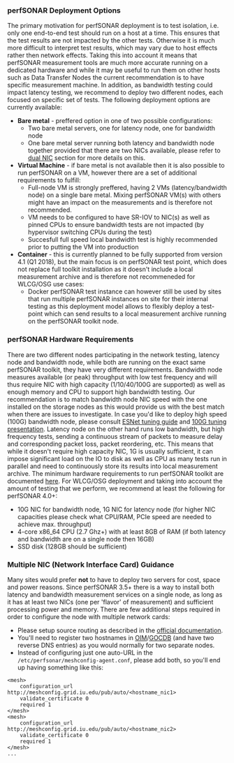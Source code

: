 ### perfSONAR Deployment Options

The primary motivation for perfSONAR deployment is to test isolation, i.e. only one end-to-end test should run on a host at a time. This ensures that the test results are not impacted by the other tests. Otherwise it is much more difficult to interpret test results, which may vary due to host effects rather then network effects. Taking this into account it means that perfSONAR measurement tools are much more accurate running on a dedicated hardware and while it may be useful to run them on other hosts such as Data Transfer Nodes the current recommendation is to have specific measurement machine. In addition, as bandwidth testing could impact latency testing, we recommend to deploy two different nodes, each focused on specific set of tests. The following deployment options are currently available: 

* **Bare metal** - preffered option in one of two possible configurations:
    * Two bare metal servers, one for latency node, one for bandwidth node
    * One bare metal server running both latency and bandwidth node together provided that there are two NICs available, please refer to [dual NIC](#multiple-nic-network-interface-card-guidance) section for more details on this.
* **Virtual Machine** - if bare metal is not available then it is also possible to run perfSONAR on a VM, however there are a set of additional requirements to fulfill:
    * Full-node VM is strongly preffered, having 2 VMs (latency/bandwidth node) on a single bare metal. Mixing perfSONAR VM(s) with others might have an impact on the measurements and is therefore not recommended. 
    * VM needs to be configured to have SR-IOV to NIC(s) as well as pinned CPUs to ensure bandwidth tests are not impacted (by hypervisor switching CPUs during the test)
    * Succesfull full speed local bandwidth test is highly recommended prior to putting the VM into production 
* **Container** - this is currently planned to be fully supported from version 4.1 (Q1 2018), but the main focus is on perfSONAR test point, which does not replace full toolkit installation as it doesn't include a local measurement archive and is therefore not recommeneded for WLCG/OSG use cases:
    * Docker perfSONAR test instance can however still be used by sites that run multiple perfSONAR instances on site for their internal testing as this deployment model allows to flexibly deploy a test-point which can send results to a local measurement archive running on the perfSONAR toolkit node. 
   
### perfSONAR Hardware Requirements

There are two different nodes participating in the network testing, latency node and bandwidth node, while both are running on the exact same perfSONAR toolkit, they have very different requirements. Bandwidth node measures available (or peak) throughput with low test frequency and will thus require NIC with high capacity (1/10/40/100G are supported) as well as enough memory and CPU to support high bandwidth testing. Our recommendation is to match bandwidth node NIC speed with the one installed on the storage nodes as this would provide us with the best match when there are issues to investigate. In case you'd like to deploy high speed (100G) bandwidth node, please consult [ESNet tuning guide](https://fasterdata.es.net/host-tuning/100g-tuning/) and [100G tuning presentation](https://www.es.net/assets/Uploads/100G-Tuning-TechEx2016.tierney.pdf). Latency node on the other hand runs low bandwidth, but high frequency tests, sending a continuous stream of packets to measure delay and corresponding packet loss, packet reordering, etc. This means that while it doesn't require high capacity NIC, 1G is usually sufficient, it can impose significant load on the IO to disk as well as CPU as many tests run in parallel and need to continuously store its results into local measurement archive. The minimum hardware requirements to run perfSONAR toolkit are documented [here](http://docs.perfsonar.net/install_hardware_details.html). For WLCG/OSG deployment and taking into account the amount of testing that we perform, we recommend at least the following for perfSONAR 4.0+:

- 10G NIC for bandwidth node, 1G NIC for latency node (for higher NIC capacities please check what CPU/RAM, PCIe speed are needed to achieve max. throughput)
- 4-core x86_64 CPU (2.7 Ghz+) with at least 8GB of RAM (if both latency and bandwidth are on a single node then 16GB)
- SSD disk (128GB should be sufficient)

### Multiple NIC (Network Interface Card) Guidance

Many sites would prefer **not** to have to deploy two servers for cost, space and power reasons.  Since perfSONAR 3.5+ there is a way to install both latency and bandwidth measurement services on a single node, as long as it has at least two NICs (one per 'flavor' of measurement) and sufficient processing power and memory. There are few additional steps required in order to configure the node with multiple network cards:

- Please setup source routing as described in the [official documentation](http://docs.perfsonar.net/manage_dual_xface.html).
- You'll need to register two hostnames in [OIM](installation.md)/[GOCDB](installation.md) (and have two reverse DNS entries) as you would normally for two separate nodes.
- Instead of configuring just one auto-URL in the `/etc/perfsonar/meshconfig-agent.conf`, please add both, so you'll end up having something like this:
```
<mesh>
    configuration_url http://meshconfig.grid.iu.edu/pub/auto/<hostname_nic1>
    validate_certificate 0
    required 1
</mesh>
<mesh>
    configuration_url http://meshconfig.grid.iu.edu/pub/auto/<hostname_nic2>
    validate_certificate 0
    required 1
</mesh>
...
```
